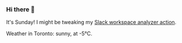 ### Hi there :wave:

It's Sunday! I might be tweaking my [Slack workspace analyzer action](https://github.com/bewuethr/slack-analyzer).

Weather in Toronto: sunny, at -5°C.
